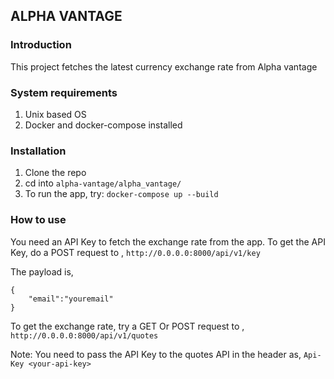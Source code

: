 ## ALPHA VANTAGE

### Introduction
This project fetches the latest currency exchange rate from Alpha vantage

### System requirements
1. Unix based OS
2. Docker and docker-compose installed

### Installation
1. Clone the repo
2. cd into ```alpha-vantage/alpha_vantage/```
3. To run the app, try:
```docker-compose up --build```

### How to use
You need an API Key to fetch the exchange rate from the app. To get the API Key, do a 
POST request to ,
```http://0.0.0.0:8000/api/v1/key```

The payload is,
```
{
    "email":"youremail"
}
```
To get the exchange rate, try a GET Or POST request to ,
```http://0.0.0.0:8000/api/v1/quotes```

Note: You need to pass the API Key to the quotes API in the header as,
```Api-Key <your-api-key>```
